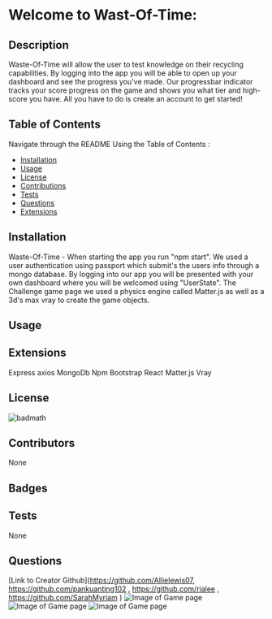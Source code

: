 # Welcome to Wast-Of-Time: 
## Description
Waste-Of-Time will allow the user to test knowledge on their recycling capabilities. By logging into the app you will be able to open up your dashboard and see the progress you've made. Our progressbar indicator tracks your score progress on the game and shows you what tier and high-score you have. All you have to do is create an account to get started!
## Table of Contents
Navigate through the README Using the Table of Contents : 
* [Installation](#Installation)
* [Usage](#Usage)
* [License](#License)
* [Contributions](#Contributions)
* [Tests](#Tests)
* [Questions](#Questions)
* [Extensions](#Extensions)
## Installation 
Waste-Of-Time - When starting the app you run "npm start". We used a user authentication using passport which submit's the users info through a mongo database. By logging into our app you will be presented with your own dashboard where you will be welcomed using "UserState". The Challenge game page we used a physics engine called Matter.js as well as a 3d's max vray to create the game objects.
## Usage

## Extensions
Express
axios
MongoDb
Npm 
Bootstrap
React
Matter.js
Vray
## License
![badmath](https://img.shields.io/badge/license-undefined-green)
## Contributors
None
## Badges
## Tests
None
## Questions
[Link to Creator Github](https://github.com/Allielewis07, https://github.com/pankuanting102 , https://github.com/rialee , https://github.com/SarahMyriam )
![Image of Game page](https://github.com/rialee/waste-of-time/blob/main/client/src/assets/Waste-Of-Time.png?raw=true)
![Image of Game page](https://github.com/rialee/waste-of-time/blob/main/client/src/assets/TheChallenge.png?raw=true)
![Image of Game page](https://github.com/rialee/waste-of-time/blob/main/client/src/assets/TheDashboard.png?raw=true)

